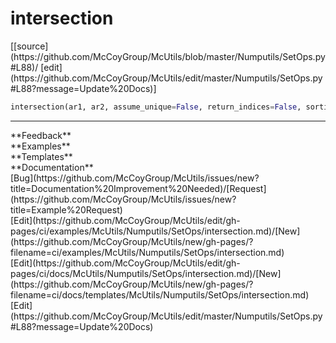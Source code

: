 # <a id="McUtils.Numputils.SetOps.intersection">intersection</a>
<div class="docs-source-link" markdown="1">
[[source](https://github.com/McCoyGroup/McUtils/blob/master/Numputils/SetOps.py#L88)/
[edit](https://github.com/McCoyGroup/McUtils/edit/master/Numputils/SetOps.py#L88?message=Update%20Docs)]
</div>

```python
intersection(ar1, ar2, assume_unique=False, return_indices=False, sortings=None, union_sorting=None, minimal_dtype=False): 
```













---


<div markdown="1" class="text-secondary">
<div class="container">
  <div class="row">
   <div class="col" markdown="1">
**Feedback**   
</div>
   <div class="col" markdown="1">
**Examples**   
</div>
   <div class="col" markdown="1">
**Templates**   
</div>
   <div class="col" markdown="1">
**Documentation**   
</div>
   <div class="col" markdown="1">
   
</div>
   <div class="col" markdown="1">
   
</div>
   <div class="col" markdown="1">
   
</div>
</div>
  <div class="row">
   <div class="col" markdown="1">
[Bug](https://github.com/McCoyGroup/McUtils/issues/new?title=Documentation%20Improvement%20Needed)/[Request](https://github.com/McCoyGroup/McUtils/issues/new?title=Example%20Request)   
</div>
   <div class="col" markdown="1">
[Edit](https://github.com/McCoyGroup/McUtils/edit/gh-pages/ci/examples/McUtils/Numputils/SetOps/intersection.md)/[New](https://github.com/McCoyGroup/McUtils/new/gh-pages/?filename=ci/examples/McUtils/Numputils/SetOps/intersection.md)   
</div>
   <div class="col" markdown="1">
[Edit](https://github.com/McCoyGroup/McUtils/edit/gh-pages/ci/docs/McUtils/Numputils/SetOps/intersection.md)/[New](https://github.com/McCoyGroup/McUtils/new/gh-pages/?filename=ci/docs/templates/McUtils/Numputils/SetOps/intersection.md)   
</div>
   <div class="col" markdown="1">
[Edit](https://github.com/McCoyGroup/McUtils/edit/master/Numputils/SetOps.py#L88?message=Update%20Docs)   
</div>
   <div class="col" markdown="1">
   
</div>
   <div class="col" markdown="1">
   
</div>
   <div class="col" markdown="1">
   
</div>
</div>
</div>
</div>
